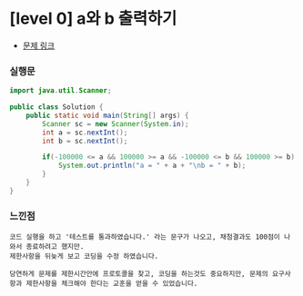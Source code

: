 # [level 0] a와 b 출력하기

* [문제 링크](https://school.programmers.co.kr/learn/courses/30/lessons/181951) 


### 실행문

```java
import java.util.Scanner;

public class Solution {
    public static void main(String[] args) {
        Scanner sc = new Scanner(System.in);
        int a = sc.nextInt();
        int b = sc.nextInt();

        if(-100000 <= a && 100000 >= a && -100000 <= b && 100000 >= b) {
            System.out.println("a = " + a + "\nb = " + b);    
        }
    }
}
```

### 느낀점
```
코드 실행을 하고 '테스트를 통과하였습니다.' 라는 문구가 나오고, 채첨결과도 100점이 나와서 종료하려고 했지만.
제한사항을 뒤늦게 보고 코딩을 수정 하였습니다.

당연하게 문제를 제한시간안에 프로토콜을 찾고, 코딩을 하는것도 중요하지만, 문제의 요구사항과 제한사항을 체크해야 한다는 교훈을 얻을 수 있었습니다.
``` 
